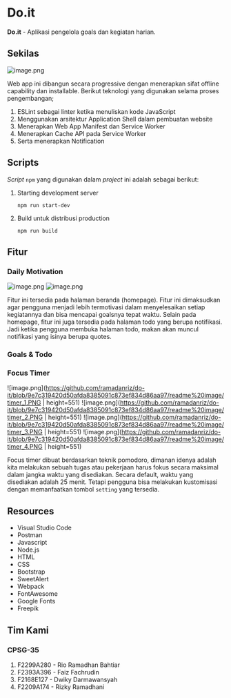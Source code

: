 # Do.it

**Do.it** - Aplikasi pengelola goals dan kegiatan harian.

## Sekilas

![image.png](https://github.com/ramadanriz/do-it/blob/9e7c319420d50afda8385091c873ef834d86aa97/readme%20image/homepage.PNG)

Web app ini dibangun secara progressive dengan menerapkan sifat offline capability dan installable. Berikut teknologi yang digunakan selama proses pengembangan;

1. ESLint sebagai linter ketika menuliskan kode JavaScript
2. Menggunakan arsitektur Application Shell dalam pembuatan website
3. Menerapkan Web App Manifest dan Service Worker
4. Menerapkan Cache API pada Service Worker
5. Serta menerapkan Notification

## Scripts

*Script* `npm` yang digunakan dalam *project* ini adalah sebagai berikut:

1. Starting development server

   `npm run start-dev`

2. Build untuk distribusi production

   `npm run build`

## Fitur

### Daily Motivation

![image.png](https://github.com/ramadanriz/do-it/blob/9e7c319420d50afda8385091c873ef834d86aa97/readme%20image/daily_motivation.PNG)
![image.png](https://github.com/ramadanriz/do-it/blob/3011ed1a331c039dda4f0a76054d839b7d086e1f/readme%20image/daily_motivation_2.PNG)

Fitur ini tersedia pada halaman beranda (homepage). Fitur ini dimaksudkan agar pengguna menjadi lebih termotivasi dalam menyelesaikan setiap kegiatannya dan bisa mencapai goalsnya tepat waktu. Selain pada homepage, fitur ini juga tersedia pada halaman todo yang berupa notifikasi. Jadi ketika pengguna membuka halaman todo, makan akan muncul notifikasi yang isinya berupa quotes.

### Goals & Todo

### Focus Timer

![image.png](https://github.com/ramadanriz/do-it/blob/9e7c319420d50afda8385091c873ef834d86aa97/readme%20image/timer_1.PNG | height=551) ![image.png](https://github.com/ramadanriz/do-it/blob/9e7c319420d50afda8385091c873ef834d86aa97/readme%20image/timer_2.PNG | height=551) ![image.png](https://github.com/ramadanriz/do-it/blob/9e7c319420d50afda8385091c873ef834d86aa97/readme%20image/timer_3.PNG | height=551) ![image.png](https://github.com/ramadanriz/do-it/blob/9e7c319420d50afda8385091c873ef834d86aa97/readme%20image/timer_4.PNG | height=551)

Focus timer dibuat berdasarkan teknik pomodoro, dimanan idenya adalah kita melakukan sebuah tugas atau pekerjaan harus fokus secara maksimal dalam jangka waktu yang disediakan. Secara default, waktu yang disediakan adalah 25 menit. Tetapi pengguna bisa melakukan kustomisasi dengan memanfaatkan tombol `setting` yang tersedia.

## Resources

- Visual Studio Code
- Postman
- Javascript
- Node.js
- HTML
- CSS
- Bootstrap
- SweetAlert
- Webpack
- FontAwesome
- Google Fonts
- Freepik

## Tim Kami

### CPSG-35
1. F2299A280 - Rio Ramadhan Bahtiar
2. F2393A396 - Faiz Fachrudin 
3. F2168E127 - Dwiky Darmawansyah
4. F2209A174 - Rizky Ramadhani
